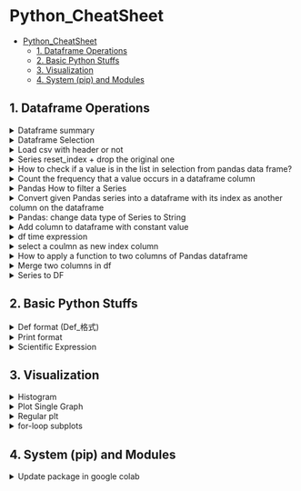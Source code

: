# Python_CheatSheet

- [Python_CheatSheet](#python_cheatsheet)
  - [1. Dataframe Operations](#1-dataframe-operations)
  - [2. Basic Python Stuffs](#2-basic-python-stuffs)
  - [3. Visualization](#3-visualization)
  - [4. System (pip) and Modules](#4-system-pip-and-modules)

[comment]: <> (This is a comment, it will not be included:)

## 1. Dataframe Operations

<details>
<summary>Dataframe summary</summary>

  ```python

  def summarize_df(df_input):
      """
      Summarized and returns a pandas dataframe denoting the total number of NA/Duplicated values and the percentage of NA/Duplicated values in each column.
      The column names are noted on the index.
      
      Parameters
      ----------
      data: dataframe
      """
      print(df_input.info())
      columnList = df_input.columns.tolist()        
          
      # pandas series denoting features and the sum of their null values
      null_sum = df_input.isnull().sum()# instantiate columns for missing data
      Nullpercent = ( ((null_sum / len(df_input.index))).round(2) )
      
      # pandas series denoting features and the sum of their duplicate value
      nunique_sum = df_input.nunique(dropna = False)
      Duplicatepercent = ( 1 - ((nunique_sum / len(df_input.index))).round(2) )
      
      # concatenate along the columns to create the complete dataframe
      df_NA = pd.concat([null_sum, Nullpercent, nunique_sum, Duplicatepercent], axis=1, keys=['Number of NA', 'Percent NA','Number of Uniques', 'Percent Duplicate'])
      
      return df_NA

  ```

</details>

<details>
<summary>Dataframe Selection</summary>

```python
recipes_dfUse2 = recipes_dfUse[['counts_x','user_id','User_popularity']]
```
</details>

<details>
<summary>Load csv with header or not</summary>

```python
dfRaw = pd.read_csv('./HW1_Problem2.csv', header=None)
dfRaw = pd.read_csv('./HW1_Problem2.csv')
```
</details>

<details>
<summary>Series reset_index + drop the original one</summary>

```python
reset_index(inplace=True, drop=True)
```
</details>

<details>
<summary>How to check if a value is in the list in selection from pandas data frame?</summary>

```python
  favorites_df[(favorites_df['recipe_id'].isin(tempList))]
```

</details>

<details>
<summary>Count the frequency that a value occurs in a dataframe column</summary>

```python
  df.groupby('a').count()
```

</details>

<details>
<summary>Pandas How to filter a Series</summary>

```python
test = {
383:    3.000000,
663:    1.000000,
726:    1.000000,
737:    9.000000,
833:    8.166667
}

s = pd.Series(test)
s = s[s != 1]
s
Out[0]:
383    3.000000
737    9.000000
833    8.166667
dtype: float64
```

</details>

<details>
<summary>Convert given Pandas series into a dataframe with its index as another column on the dataframe</summary>

```python
  df = s.to_frame().reset_index()
```

</details>

<details>
<summary>Pandas: change data type of Series to String</summary>

```python
  df.id.apply(str)
```

</details>

<details>
<summary>Add column to dataframe with constant value</summary>

```python
  df['Name']='abc' 
  ##will add the new column and set all rows to that value
```

</details>

<details>
<summary>df time expression</summary>

  ```python  
  df['year'] = pd.to_datetime(df['year'], format='%Y-%m')
  
  ```

</details>

<details>
<summary>select a coulmn as new index column</summary>

  `set_index`

  ```python  
  dfUse = dfUse.set_index('time_index')
  
  ```

</details>

<details>
<summary>How to apply a function to two columns of Pandas dataframe</summary>

  ```python  
  In [49]: df
  Out[49]: 
            0         1
  0  1.000000  0.000000
  1 -0.494375  0.570994
  2  1.000000  0.000000
  3  1.876360 -0.229738
  4  1.000000  0.000000

  In [50]: def f(x):    
    ....:  return x[0] + x[1]  
    ....:  

  In [51]: df.apply(f, axis=1) #passes a Series object, row-wise
  Out[51]: 
  0    1.000000
  1    0.076619
  2    1.000000
  3    1.646622
  4    1.000000
  
  ```

</details>

<details>
<summary>Merge two columns in df</summary>

  `pd.merge`

  ```python  
  dftemp = pd.merge(df1, df2, left_index=True, right_index=True)
  
  ```

</details>

<details>
<summary>Series to DF</summary>

  `pd.DataFrame(series_input)`

</details>

## 2. Basic Python Stuffs

<details>
<summary>Def format (Def_格式)</summary>

  ```python
  def get_jsonparsed_data(url):
      """
      Receive the content of ``url``, parse it as JSON and return the object.

      Parameters
      ----------
      url : str

      Returns
      -------
      dict
      """
      response = urlopen(url, cafile=certifi.where())
      data = response.read().decode("utf-8")
      return json.loads(data)
  ```

</details>

<details>
<summary>Print format</summary>

  ```python
  #1. String + Number
  print('RSS: %.4f'% numberHere)

  ```

  ```python
  def format(value):
    return f"{value:,.4f}"

  format(np.quantile(response_time, .5))
  ```

</details>

<details>
<summary>Scientific Expression</summary>

  ```python  
  rss = "{:.2e}".format(Numhere)
  
  ```

</details>


## 3. Visualization



<details>
<summary>Histogram</summary>

  ```python
  fig = plt.figure(figsize = (8, 4))
sns.histplot(data = recipes_df, 
            x = 'published_at',  kde = True,
            bins = 52, 
            legend = False
)
plt.title('# recipes over time')
# fig.savefig('/content/img/n_recipes_over_time.jpg')

  ```
![image](./img/histogram_template.png)
</details>

<details>
<summary>Plot Single Graph</summary>

  ```python
#plot of traffic intensity
df_k = pd.DataFrame.from_dict(ans_dict, orient='index',columns=['K'])
fig = plt.figure(figsize=(14,10))
ax2 = df_k.plot(y='K', style='.-')
ax2.set_xlabel('Traffic intensity')
ax2.set_ylabel('K_min (most approximated)')
ax2.set_xticks(np.arange(0, 1, 0.1))
ax2.set_yticks(np.arange(0, 50, 5))
plt.title('Traffic intensity vs. K')
plt.legend()
  ```
</details>

<details>
  <summary>Regular plt</summary>

  ```python
    fig = plt.figure()
    axes = plt.axes()
    axes.plot(x, y)
    axes.set_title('A simple plot')
    axes.set_xlabel('x')
    plt.show()
  ```

</details>

<details>
  <summary>for-loop subplots</summary>

  ```python

fig = plt.figure(figsize=(28,10))
fig.subplots_adjust(hspace = .5, wspace=.001)

figurecount = 1
for i in range(2,22,2):    
    model = AutoReg(dfUse, i)
    model_fit = model.fit()
    
    armodelString = 'AR order: ' + str(i)
    dftemp = pd.merge(pd.DataFrame(dfUse), pd.DataFrame(model_fit.fittedvalues), left_index=True, right_index=True)
    dftemp['RSS_elements'] = dftemp.apply(sum_residual_squares, axis=1) 
    residualList[i]=dftemp['RSS_elements'].sum()
    rss = "{:.2e}".format(dftemp['RSS_elements'].sum())
    print('lag = ' + str(i) + ' ,RSS: ' + rss )
    plt.subplot(2,5,figurecount)
    plt.plot(dfUse, label='_nolegend_', color="black", linewidth=2)
    plt.plot(model_fit.fittedvalues, label='_nolegend_', color="blue", linewidth=1)
    plt.title(armodelString)
    figurecount +=1

  ```

</details>


## 4. System (pip) and Modules

<details>
  <summary>Update package in google colab</summary>

  ```python

      !pip install statsmodels --upgrade

  ```

</details>
